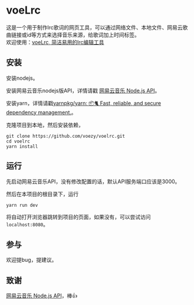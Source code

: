 # voeLrc
这是一个用于制作lrc歌词的网页工具，可以通过网络文件、本地文件、网易云歌曲链接或id等方式来选择音乐来源，给歌词加上时间标签。    
欢迎使用：[voeLrc, 简洁易用的lrc编辑工具](http://lrc.voezy.com)

## 安装
安装nodejs。    

安装网易云音乐nodejs版API，详情请戳 [网易云音乐 Node.js API](https://github.com/Binaryify/NeteaseCloudMusicApi)。    

安装yarn，详情请戳[yarnpkg/yarn: 📦🐈 Fast, reliable, and secure dependency management.](https://github.com/yarnpkg/yarn)。    

克隆项目到本地，然后安装依赖，
```
git clone https://github.com/voezy/voelrc.git
cd voelrc
yarn install
```

## 运行
先启动网易云音乐API，没有修改配置的话，默认API服务端口应该是3000。    

然后在本项目的根目录下，运行
```
yarn run dev
```
将自动打开浏览器跳转到项目的页面，如果没有，可以尝试访问 `localhost:8080`。

## 参与
欢迎提bug，提建议。

## 致谢
[网易云音乐 Node.js API](https://github.com/Binaryify/NeteaseCloudMusicApi)，棒👍